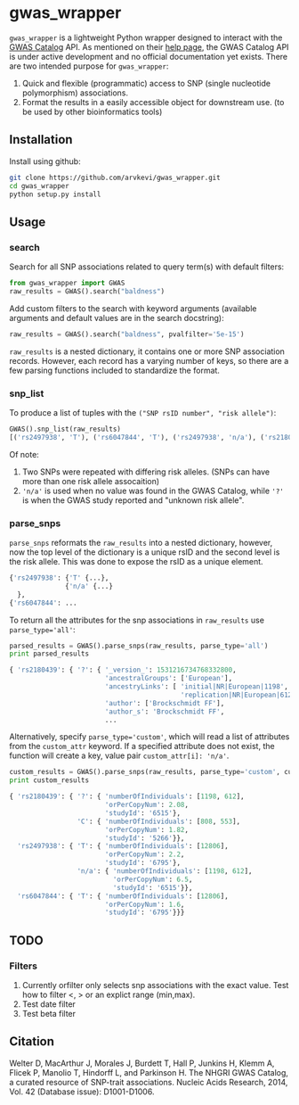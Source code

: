 # gwas_wrapper
`gwas_wrapper` is a lightweight Python wrapper designed to interact with the [GWAS Catalog](https://www.ebi.ac.uk/gwas/home) API.  As mentioned on their [help page](https://www.ebi.ac.uk/gwas/docs/programmatic-access), the GWAS Catalog API is under active development and no official documentation yet exists.  There are two intended purpose for `gwas_wrapper`:

   1.  Quick and flexible (programmatic) access to SNP (single nucleotide polymorphism) associations.
   2.  Format the results in a easily accessible object for downstream use. (to be used by other bioinformatics tools)

## Installation
Install using github:
```sh
git clone https://github.com/arvkevi/gwas_wrapper.git
cd gwas_wrapper
python setup.py install
```

## Usage
### search
Search for all SNP associations related to query term(s) with default filters:
```python
from gwas_wrapper import GWAS
raw_results = GWAS().search("baldness")
```

Add custom filters to the search with keyword arguments (available arguments and default values are in the search docstring):
```python
raw_results = GWAS().search("baldness", pvalfilter='5e-15')
```

`raw_results` is a nested dictionary, it contains one or more SNP association records.  However, each record has a varying number of keys, so there are a few parsing functions included to standardize the format.
### snp_list
To produce a list of tuples with the `("SNP rsID number", "risk allele")`:
```python
GWAS().snp_list(raw_results)
[('rs2497938', 'T'), ('rs6047844', 'T'), ('rs2497938', 'n/a'), ('rs2180439', '?'), ('rs2180439', 'C')]
```
Of note:

1. Two SNPs were repeated with differing risk alleles. (SNPs can have more than one risk allele assocaition)
2. `'n/a'` is used when no value was found in the GWAS Catalog, while `'?'` is when the GWAS study reported and "unknown risk allele".

### parse_snps
`parse_snps` reformats the `raw_results` into a nested dictionary, however, now the top level of the dictionary is a unique rsID and the second level is the risk allele.  This was done to expose the rsID as a unique element.

```python
{'rs2497938': {'T' {...},
              {'n/a' {...}
  },
{'rs6047844': ...
```

To return all the attributes for the snp associations in `raw_results` use `parse_type='all'`:
```python
parsed_results = GWAS().parse_snps(raw_results, parse_type='all')
print parsed_results

{ 'rs2180439': { '?': { '_version_': 1531216734768332800,
                        'ancestralGroups': ['European'],
                        'ancestryLinks': [ 'initial|NR|European|1198',
                                           'replication|NR|European|612'],
                        'author': ['Brockschmidt FF'],
                        'author_s': 'Brockschmidt FF',
                        ...

```
Alternatively, specify `parse_type='custom'`, which will read a list of attributes from the `custom_attr` keyword.
If a specified attribute does not exist, the function will create a key, value pair `custom_attr[i]: 'n/a'`.

```python
custom_results = GWAS().parse_snps(raw_results, parse_type='custom', custom_attr=['studyId', 'numberOfIndividuals', 'orPerCopyNum'])
print custom_results

{ 'rs2180439': { '?': { 'numberOfIndividuals': [1198, 612],
                        'orPerCopyNum': 2.08,
                        'studyId': '6515'},
                 'C': { 'numberOfIndividuals': [808, 553],
                        'orPerCopyNum': 1.82,
                        'studyId': '5266'}},
  'rs2497938': { 'T': { 'numberOfIndividuals': [12806],
                        'orPerCopyNum': 2.2,
                        'studyId': '6795'},
                 'n/a': { 'numberOfIndividuals': [1198, 612],
                          'orPerCopyNum': 6.5,
                          'studyId': '6515'}},
  'rs6047844': { 'T': { 'numberOfIndividuals': [12806],
                        'orPerCopyNum': 1.6,
                        'studyId': '6795'}}}
```
## TODO
### Filters
1. Currently orfilter only selects snp associations with the exact value.  Test how to filter <, > or an explict range (min,max).
2. Test date filter
3. Test beta filter

## Citation
Welter D, MacArthur J, Morales J, Burdett T, Hall P, Junkins H, Klemm A,
    Flicek P, Manolio T, Hindorff L, and Parkinson H.
    The NHGRI GWAS Catalog, a curated resource of SNP-trait associations.
    Nucleic Acids Research, 2014, Vol. 42 (Database issue): D1001-D1006.